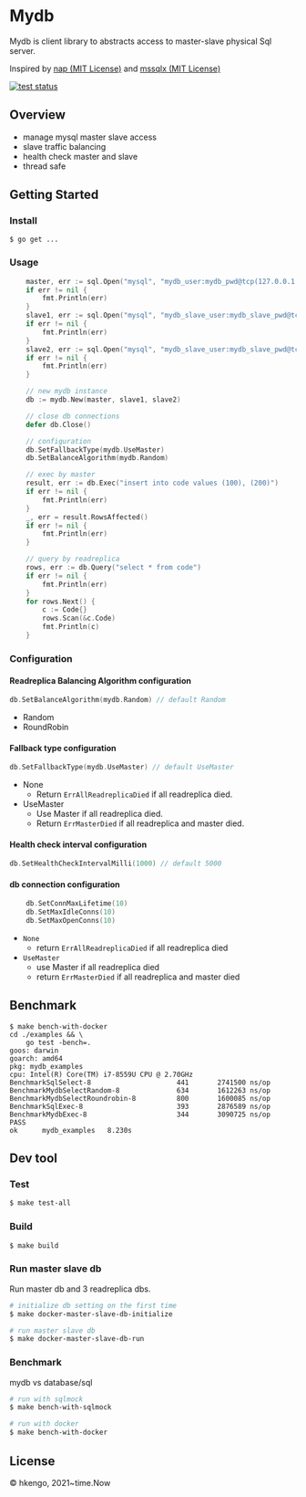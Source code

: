 # Mydb
Mydb is client library to abstracts access to master-slave physical Sql server.

Inspired by [nap (MIT License)](https://github.com/tsenart/nap) and [mssqlx (MIT License)](https://github.com/linxGnu/mssqlx)

[![test status](https://github.com/m-rec/6685f2732193a4a5a150add9369734dbf0f260c9/workflows/test/badge.svg?branch=master "test status")](https://github.com/m-rec/6685f2732193a4a5a150add9369734dbf0f260c9/actions)

## Overview
- manage mysql master slave access
- slave traffic balancing
- health check master and slave
- thread safe

## Getting Started
### Install
<!-- TODO: add install command -->
```shell
$ go get ...
```

### Usage

```go
	master, err := sql.Open("mysql", "mydb_user:mydb_pwd@tcp(127.0.0.1:4406)/mydb?charset=utf8")
	if err != nil {
		fmt.Println(err)
	}
	slave1, err := sql.Open("mysql", "mydb_slave_user:mydb_slave_pwd@tcp(127.0.0.1:5506)/mydb?charset=utf8")
	if err != nil {
		fmt.Println(err)
	}
	slave2, err := sql.Open("mysql", "mydb_slave_user:mydb_slave_pwd@tcp(127.0.0.1:5506)/mydb?charset=utf8")
	if err != nil {
		fmt.Println(err)
	}

	// new mydb instance
	db := mydb.New(master, slave1, slave2)

	// close db connections
	defer db.Close()

	// configuration
	db.SetFallbackType(mydb.UseMaster)
	db.SetBalanceAlgorithm(mydb.Random)

	// exec by master
	result, err := db.Exec("insert into code values (100), (200)")
	if err != nil {
		fmt.Println(err)
	}
	_, err = result.RowsAffected()
	if err != nil {
		fmt.Println(err)
	}

	// query by readreplica
	rows, err := db.Query("select * from code")
	if err != nil {
		fmt.Println(err)
	}
	for rows.Next() {
		c := Code{}
		rows.Scan(&c.Code)
		fmt.Println(c)
	}
```

### Configuration

#### Readreplica Balancing Algorithm configuration
```go
db.SetBalanceAlgorithm(mydb.Random) // default Random
```
- Random
- RoundRobin

#### Fallback type configuration
```go
db.SetFallbackType(mydb.UseMaster) // default UseMaster
```
- None
  - Return `ErrAllReadreplicaDied` if all readreplica died.
- UseMaster
  - Use Master if all readreplica died.
  - Return `ErrMasterDied` if all readreplica and master died.

#### Health check interval configuration
```go
db.SetHealthCheckIntervalMilli(1000) // default 5000
```

#### db connection configuration
```go
	db.SetConnMaxLifetime(10)
	db.SetMaxIdleConns(10)
	db.SetMaxOpenConns(10)
```

- `None`
  - return `ErrAllReadreplicaDied` if all readreplica died
- `UseMaster`
  - use Master if all readreplica died
  - return `ErrMasterDied` if all readreplica and master died


## Benchmark
```
$ make bench-with-docker
cd ./examples && \
	go test -bench=.
goos: darwin
goarch: amd64
pkg: mydb_examples
cpu: Intel(R) Core(TM) i7-8559U CPU @ 2.70GHz
BenchmarkSqlSelect-8              	     441	   2741500 ns/op
BenchmarkMydbSelectRandom-8       	     634	   1612263 ns/op
BenchmarkMydbSelectRoundrobin-8   	     800	   1600085 ns/op
BenchmarkSqlExec-8                	     393	   2876589 ns/op
BenchmarkMydbExec-8               	     344	   3090725 ns/op
PASS
ok  	mydb_examples	8.230s
```

## Dev tool
### Test
```bash
$ make test-all
```
### Build
```bash
$ make build
```

### Run master slave db
Run master db and 3 readreplica dbs.

```bash
# initialize db setting on the first time
$ make docker-master-slave-db-initialize

# run master slave db
$ make docker-master-slave-db-run
```
### Benchmark
mydb vs database/sql
```bash
# run with sqlmock
$ make bench-with-sqlmock

# run with docker
$ make bench-with-docker
```

## License
© hkengo, 2021~time.Now
<!-- TODO: add License -->
